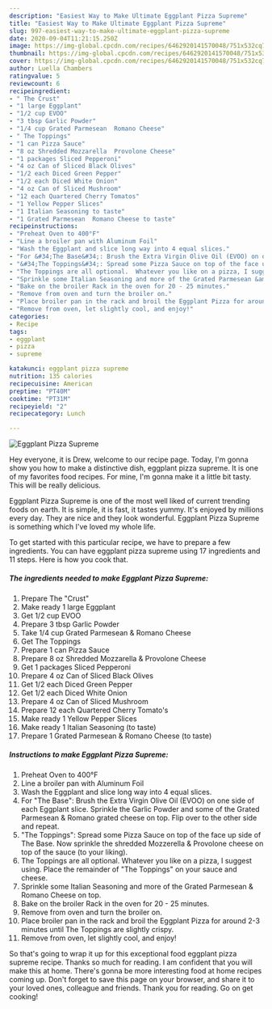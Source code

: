 ```yaml
---
description: "Easiest Way to Make Ultimate Eggplant Pizza Supreme"
title: "Easiest Way to Make Ultimate Eggplant Pizza Supreme"
slug: 997-easiest-way-to-make-ultimate-eggplant-pizza-supreme
date: 2020-09-04T11:21:15.250Z
image: https://img-global.cpcdn.com/recipes/6462920141570048/751x532cq70/eggplant-pizza-supreme-recipe-main-photo.jpg
thumbnail: https://img-global.cpcdn.com/recipes/6462920141570048/751x532cq70/eggplant-pizza-supreme-recipe-main-photo.jpg
cover: https://img-global.cpcdn.com/recipes/6462920141570048/751x532cq70/eggplant-pizza-supreme-recipe-main-photo.jpg
author: Luella Chambers
ratingvalue: 5
reviewcount: 6
recipeingredient:
- " The Crust"
- "1 large Eggplant"
- "1/2 cup EVOO"
- "3 tbsp Garlic Powder"
- "1/4 cup Grated Parmesean  Romano Cheese"
- " The Toppings"
- "1 can Pizza Sauce"
- "8 oz Shredded Mozzarella  Provolone Cheese"
- "1 packages Sliced Pepperoni"
- "4 oz Can of Sliced Black Olives"
- "1/2 each Diced Green Pepper"
- "1/2 each Diced White Onion"
- "4 oz Can of Sliced Mushroom"
- "12 each Quartered Cherry Tomatos"
- "1 Yellow Pepper Slices"
- "1 Italian Seasoning to taste"
- "1 Grated Parmesean  Romano Cheese to taste"
recipeinstructions:
- "Preheat Oven to 400°F"
- "Line a broiler pan with Aluminum Foil"
- "Wash the Eggplant and slice long way into 4 equal slices."
- "For &#34;The Base&#34;: Brush the Extra Virgin Olive Oil (EVOO) on one side of each Eggplant slice. Sprinkle the Garlic Powder and some of the Grated Parmesean &amp; Romano grated cheese on top. Flip over to the other side and repeat."
- "&#34;The Toppings&#34;: Spread some Pizza Sauce on top of the face up side of The Base.  Now sprinkle the shredded Mozzerella &amp; Provolone cheese on top of the sauce (to your liking)."
- "The Toppings are all optional.  Whatever you like on a pizza, I suggest using. Place the remainder of &#34;The Toppings&#34; on your sauce and cheese."
- "Sprinkle some Italian Seasoning and more of the Grated Parmesean &amp; Romano Cheese on top."
- "Bake on the broiler Rack in the oven for 20 - 25 minutes."
- "Remove from oven and turn the broiler on."
- "Place broiler pan in the rack and broil the Eggplant Pizza for around 2-3 minutes until The Toppings are slightly crispy."
- "Remove from oven, let slightly cool, and enjoy!"
categories:
- Recipe
tags:
- eggplant
- pizza
- supreme

katakunci: eggplant pizza supreme 
nutrition: 135 calories
recipecuisine: American
preptime: "PT40M"
cooktime: "PT31M"
recipeyield: "2"
recipecategory: Lunch

---
```



![Eggplant Pizza Supreme](https://img-global.cpcdn.com/recipes/6462920141570048/751x532cq70/eggplant-pizza-supreme-recipe-main-photo.jpg)

Hey everyone, it is Drew, welcome to our recipe page. Today, I'm gonna show you how to make a distinctive dish, eggplant pizza supreme. It is one of my favorites food recipes. For mine, I'm gonna make it a little bit tasty. This will be really delicious.



Eggplant Pizza Supreme is one of the most well liked of current trending foods on earth. It is simple, it is fast, it tastes yummy. It's enjoyed by millions every day. They are nice and they look wonderful. Eggplant Pizza Supreme is something which I've loved my whole life.


To get started with this particular recipe, we have to prepare a few ingredients. You can have eggplant pizza supreme using 17 ingredients and 11 steps. Here is how you cook that.

<!--inarticleads1-->

##### The ingredients needed to make Eggplant Pizza Supreme:

1. Prepare  The &#34;Crust&#34;
1. Make ready 1 large Eggplant
1. Get 1/2 cup EVOO
1. Prepare 3 tbsp Garlic Powder
1. Take 1/4 cup Grated Parmesean &amp; Romano Cheese
1. Get  The Toppings
1. Prepare 1 can Pizza Sauce
1. Prepare 8 oz Shredded Mozzarella &amp; Provolone Cheese
1. Get 1 packages Sliced Pepperoni
1. Prepare 4 oz Can of Sliced Black Olives
1. Get 1/2 each Diced Green Pepper
1. Get 1/2 each Diced White Onion
1. Prepare 4 oz Can of Sliced Mushroom
1. Prepare 12 each Quartered Cherry Tomato&#39;s
1. Make ready 1 Yellow Pepper Slices
1. Make ready 1 Italian Seasoning (to taste)
1. Prepare 1 Grated Parmesean &amp; Romano Cheese (to taste)




<!--inarticleads2-->

##### Instructions to make Eggplant Pizza Supreme:

1. Preheat Oven to 400°F
1. Line a broiler pan with Aluminum Foil
1. Wash the Eggplant and slice long way into 4 equal slices.
1. For &#34;The Base&#34;: Brush the Extra Virgin Olive Oil (EVOO) on one side of each Eggplant slice. Sprinkle the Garlic Powder and some of the Grated Parmesean &amp; Romano grated cheese on top. Flip over to the other side and repeat.
1. &#34;The Toppings&#34;: Spread some Pizza Sauce on top of the face up side of The Base.  Now sprinkle the shredded Mozzerella &amp; Provolone cheese on top of the sauce (to your liking).
1. The Toppings are all optional.  Whatever you like on a pizza, I suggest using. Place the remainder of &#34;The Toppings&#34; on your sauce and cheese.
1. Sprinkle some Italian Seasoning and more of the Grated Parmesean &amp; Romano Cheese on top.
1. Bake on the broiler Rack in the oven for 20 - 25 minutes.
1. Remove from oven and turn the broiler on.
1. Place broiler pan in the rack and broil the Eggplant Pizza for around 2-3 minutes until The Toppings are slightly crispy.
1. Remove from oven, let slightly cool, and enjoy!




So that's going to wrap it up for this exceptional food eggplant pizza supreme recipe. Thanks so much for reading. I am confident that you will make this at home. There's gonna be more interesting food at home recipes coming up. Don't forget to save this page on your browser, and share it to your loved ones, colleague and friends. Thank you for reading. Go on get cooking!
